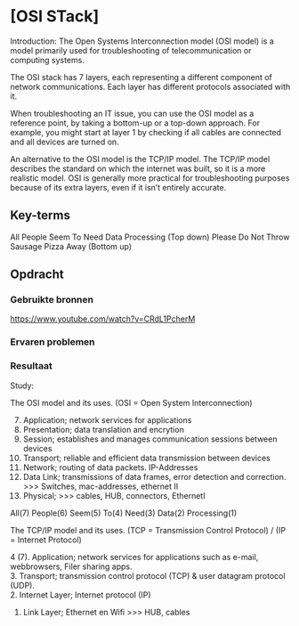 # [OSI STack]

Introduction:
The Open Systems Interconnection model (OSI model) is a model primarily used for troubleshooting of telecommunication or computing systems.

The OSI stack has 7 layers, each representing a different component of network communications. Each layer has different protocols associated with it.

When troubleshooting an IT issue, you can use the OSI model as a reference point, by taking a bottom-up or a top-down approach. For example, you might start at layer 1 by checking if all cables are connected and all devices are turned on.

An alternative to the OSI model is the TCP/IP model. The TCP/IP model describes the standard on which the internet was built, so it is a more realistic model. OSI is generally more practical for troubleshooting purposes because of its extra layers, even if it isn’t entirely accurate.

## Key-terms

All People Seem To Need Data Processing (Top down)
Please Do Not Throw Sausage Pizza Away (Bottom up)

## Opdracht

### Gebruikte bronnen

https://www.youtube.com/watch?v=CRdL1PcherM

### Ervaren problemen

### Resultaat

Study:

The OSI model and its uses. (OSI = Open System Interconnection)

7. Application; network services for applications
6. Presentation; data translation and encrytion
5. Session; establishes and manages communication sessions between devices
4. Transport; reliable and efficient data transmission between devices
3. Network; routing of data packets. IP-Addresses
2. Data Link; transmissions of data frames, error detection and correction. >>> Switches, mac-addresses,  ethernet II
1. Physical; >>> cables, HUB, connectors, EthernetI

All(7) People(6) Seem(5) To(4) Need(3) Data(2) Processing(1)

The TCP/IP model and its uses. (TCP = Transmission Control Protocol) / (IP = Internet Protocol)

4 (7). Application; network services for applications such as e-mail, webbrowsers, Filer sharing apps.  
3. Transport; transmission control protocol (TCP) & user datagram protocol (UDP).   
2. Internet Layer; Internet protocol (IP)  
1. Link Layer; Ethernet en Wifi >>> HUB, cables
